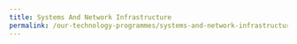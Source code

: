 ```yaml
---
title: Systems And Network Infrastructure
permalink: /our-technology-programmes/systems-and-network-infrastructure/
---
```

